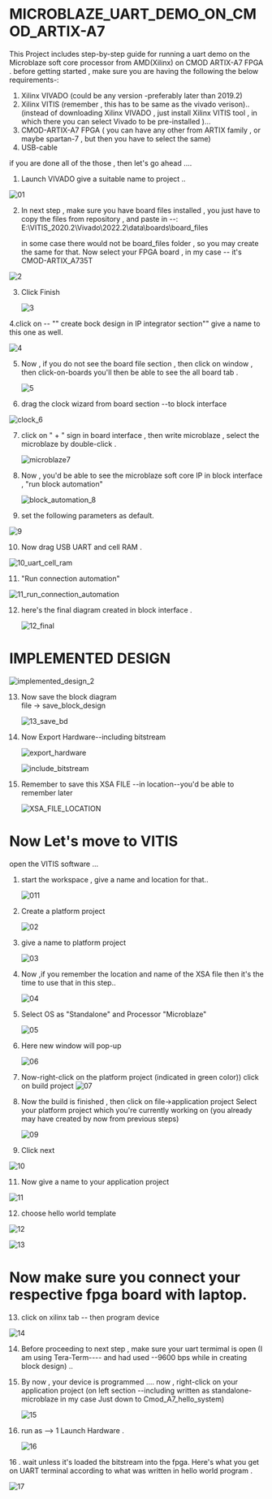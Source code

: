 # MICROBLAZE_UART_DEMO_ON_CMOD_ARTIX-A7
This Project includes step-by-step guide for running a uart demo on the Microblaze soft core processor from AMD(Xilinx) on CMOD ARTIX-A7 FPGA .
before getting started , make sure you are having the following the below requirements-:
1. Xilinx VIVADO (could be any version -preferably later than 2019.2)
2. Xilinx VITIS  (remember , this has to be same as the vivado verison)..
   (instead of downloading Xilinx VIVADO , just install Xilinx VITIS tool , in which there you can select Vivado to be pre-installed )...
3. CMOD-ARTIX-A7 FPGA ( you can have any other from ARTIX family , or maybe spartan-7 , but then you have to select the same)
4. USB-cable

  if you are done all of the those , then let's go ahead .... 

1. Launch VIVADO
   give a suitable name to project ..
   
![01](./01.jpg)


2. In next step , make sure you have board files installed , you just have to copy the
    files from repository , and paste in --: E:\VITIS_2020.2\Vivado\2022.2\data\boards\board_files


   in some case there would not be board_files folder , so you may create the same for that.
   Now select your FPGA board , in my case -- it's CMOD-ARTIX_A735T
   
![2](./2.jpg)

3. Click Finish

   ![3](./3.jpg)

4.click on -- "" create bock design in IP integrator section""
  give a name to this one as well.
  
  ![4](./4.jpg)

5. Now , if you do not see the board file section , then click on window , then click-on-boards
   you'll then be able to see the all board tab .


   
   ![5](./5.jpg)

6. drag the clock wizard from board section --to block interface

  ![clock_6](./clock_6.jpg)


7. click on " + " sign in board interface , then write microblaze , select the microblaze by
   double-click .

   ![microblaze7](./microblaze7.jpg)

 8. Now  , you'd be able to see the microblaze soft core IP in block interface ,
     "run block automation"

     ![block_automation_8](./block_automation_8.jpg)

9.   set the following parameters as default.

   ![9](./9.jpg)

 10. Now drag USB UART and cell RAM .

   ![10_uart_cell_ram](./10_uart_cell_ram.jpg)

11.  "Run connection automation"

  ![11_run_connection_automation](./11_run_connection_automation.jpg)

12. here's the final diagram created in block interface .

     ![12_final](./12_final.jpg)

   # IMPLEMENTED DESIGN
    
   ![implemented_design_2](./implemented_design_2.jpg)

 13. Now save the block diagram    
     file -> save_block_design

     ![13_save_bd](./13_save_bd.jpg)

 14. Now Export Hardware--including bitstream
          
      ![export_hardware](./export_hardware.jpg)

      ![include_bitstream](./include_bitstream.jpg)

15. Remember to save this XSA FILE --in location--you'd be able to remember later

      ![XSA_FILE_LOCATION](./XSA_FILE_LOCATION.jpg)

 # Now Let's move to VITIS

  open the VITIS software ...

  1. start the workspace , give a name and location for that..

      ![011](./011.jpg)

  2. Create a platform project

     ![02](./02.jpg)
     
  3. give a name to platform project

       ![03](./03.jpg)

  4. Now ,if you remember the location and name of the XSA file then it's the time to use that
     in  this step..

      ![04](./04.jpg)

  5.  Select OS as "Standalone" and Processor "Microblaze"

      ![05](./05.jpg)
      
  6.  Here new window will pop-up

       ![06](./06.jpg)

  7.   Now-right-click on the platform project (indicated in green color))
       click on build project
       ![07](./07.jpg)

 8. Now the build is finished , then click on file->application project
 Select your platform project which you're currently working on (you already may have
      created by now from previous steps)

      ![09](./09.jpg)
    
     
 9. Click next 

   ![10](./10.jpg)

11. Now give a name to your application project

   ![11](./11.jpg)
   
12.   choose hello world template
  
  ![12](./12.jpg)

   ![13](./13.jpg)

#   Now make sure you connect your respective fpga board with laptop.
 
 13.  click on xilinx tab -- then program device
  
     
   ![14](./14.jpg)
    
14. Before proceeding to next step , make sure your uart termimal is open (I am using
    Tera-Term---- and had used --9600 bps while in creating block design) ..
   
15. By now , your device is programmed ....
    now , right-click on your application project (on left section --including written as standalone-microblaze in my case Just down to
    Cmod_A7_hello_system)

       ![15](./15.jpg)
    
 15.  run as --> 1 Launch Hardware . 

        ![16](./16.jpg)
      
  16 . wait unless it's loaded the bitstream into the fpga. Here's what you get on UART terminal according to what was written in hello world program .
      
   ![17](./17.jpg)
 
           
    
 
    

   
   


